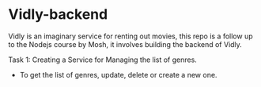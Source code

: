 # Vidly-backend
Vidly is an imaginary service for renting out movies, this repo is a follow up to the Nodejs course by Mosh, it involves
building the backend of Vidly.

Task 1:
Creating a Service for Managing the list of genres.
  - To get the list of genres, update, delete or create a new one.
